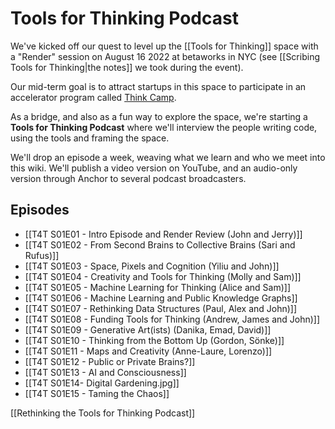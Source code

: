 # Tools for Thinking Podcast

We've kicked off our quest to level up the [[Tools for Thinking]] space with a "Render" session on August 16 2022 at betaworks in NYC (see [[Scribing Tools for Thinking|the notes]] we took during the event). 

Our mid-term goal is to attract startups in this space to participate in an accelerator program called [Think Camp](https://www.betaworks.com/camp). 

As a bridge, and also as a fun way to explore the space, we're starting a **Tools for Thinking Podcast** where we'll interview the people writing code, using the tools and framing the space. 

We'll drop an episode a week, weaving what we learn and who we meet into this wiki. We'll publish a video version on YouTube, and an audio-only version through Anchor to several podcast broadcasters. 

## Episodes

- [[T4T S01E01 - Intro Episode and Render Review (John and Jerry)]]
- [[T4T S01E02 - From Second Brains to Collective Brains (Sari and Rufus)]]
- [[T4T S01E03 - Space, Pixels and Cognition (Yiliu and John)]]
- [[T4T S01E04 - Creativity and Tools for Thinking (Molly and Sam)]]
- [[T4T S01E05 - Machine Learning for Thinking (Alice and Sam)]]
- [[T4T S01E06 - Machine Learning and Public Knowledge Graphs]]
- [[T4T S01E07 - Rethinking Data Structures (Paul, Alex and John)]]
- [[T4T S01E08 - Funding Tools for Thinking (Andrew, James and John)]]
- [[T4T S01E09 - Generative Art(ists) (Danika, Emad, David)]]
- [[T4T S01E10 - Thinking from the Bottom Up (Gordon, Sönke)]]
- [[T4T S01E11 - Maps and Creativity (Anne-Laure, Lorenzo)]]
- [[T4T S01E12 - Public or Private Brains?]]
- [[T4T S01E13 - AI and Consciousness]]
- [[T4T S01E14- Digital Gardening.jpg]]
- [[T4T S01E15 - Taming the Chaos]]


[[Rethinking the Tools for Thinking Podcast]]